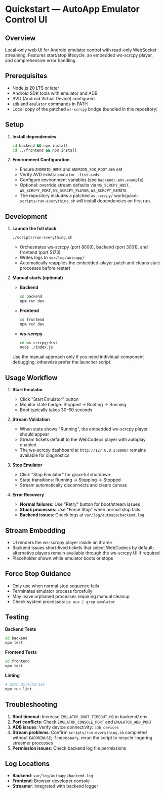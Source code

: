# Quickstart — AutoApp Emulator Control UI

## Overview
Local-only web UI for Android emulator control with read-only WebSocket streaming. Features start/stop lifecycle, an embedded ws-scrcpy player, and comprehensive error handling.

## Prerequisites
- Node.js 20 LTS or later
- Android SDK tools with emulator and ADB
- AVD (Android Virtual Device) configured
- `adb` and `emulator` commands in PATH
- Local copy of the patched `ws-scrcpy` bridge (bundled in this repository)

## Setup

1. **Install dependencies**
   ```bash
   cd backend && npm install
   cd ../frontend && npm install
   ```

2. **Environment Configuration**
   - Ensure `ANDROID_HOME` and `ANDROID_SDK_ROOT` are set
   - Verify AVD exists: `emulator -list-avds`
   - Configure environment variables (see `backend/.env.example`)
   - Optional: override stream defaults via `WS_SCRCPY_HOST`, `WS_SCRCPY_PORT`, `WS_SCRCPY_PLAYER`, `WS_SCRCPY_REMOTE`
   - The repository includes a patched `ws-scrcpy/` workspace; `scripts/run-everything.sh` will install dependencies on first run.

## Development

1. **Launch the full stack**
   ```bash
   ./scripts/run-everything.sh
   ```
   - Orchestrates ws-scrcpy (port 8000), backend (port 3001), and frontend (port 5173)
   - Writes logs to `var/log/autoapp/`
   - Automatically reapplies the embedded-player patch and cleans stale processes before restart

2. **Manual starts (optional)**
   - **Backend**
     ```bash
     cd backend
     npm run dev
     ```
   - **Frontend**
     ```bash
     cd frontend
     npm run dev
     ```
   - **ws-scrcpy**
     ```bash
     cd ws-scrcpy/dist
     node ./index.js
     ```
   Use the manual approach only if you need individual component debugging; otherwise prefer the launcher script.

## Usage Workflow

1. **Start Emulator**
   - Click "Start Emulator" button
   - Monitor state badge: Stopped → Booting → Running
   - Boot typically takes 30-60 seconds

2. **Stream Validation**
   - When state shows "Running", the embedded ws-scrcpy player should appear
   - Stream tickets default to the WebCodecs player with autoplay enabled
   - The ws-scrcpy dashboard at `http://127.0.0.1:8000/` remains available for diagnostics

3. **Stop Emulator**
   - Click "Stop Emulator" for graceful shutdown
   - State transitions: Running → Stopping → Stopped
   - Stream automatically disconnects and clears canvas

4. **Error Recovery**
   - **Normal failures**: Use "Retry" button for boot/stream issues
   - **Stuck processes**: Use "Force Stop" when normal stop fails
   - **Backend issues**: Check logs at `var/log/autoapp/backend.log`

## Stream Embedding
- UI renders the ws-scrcpy player inside an iframe
- Backend issues short-lived tickets that select WebCodecs by default; alternative players remain available through the ws-scrcpy UI if required
- Placeholder shown while emulator boots or stops

## Force Stop Guidance
- Only use when normal stop sequence fails
- Terminates emulator process forcefully
- May leave orphaned processes requiring manual cleanup
- Check system processes: `ps aux | grep emulator`

## Testing

**Backend Tests**
```bash
cd backend
npm test
```

**Frontend Tests**
```bash
cd frontend
npm test
```

**Linting**
```bash
# Both directories
npm run lint
```

## Troubleshooting

1. **Boot timeout**: Increase `EMULATOR_BOOT_TIMEOUT_MS` in backend/.env
2. **Port conflicts**: Check `EMULATOR_CONSOLE_PORT` and `EMULATOR_ADB_PORT`
3. **ADB issues**: Verify device connectivity: `adb devices`
4. **Stream problems**: Confirm `scripts/run-everything.sh` completed without `EADDRINUSE`; if necessary, rerun the script to recycle lingering streamer processes
5. **Permission issues**: Check backend log file permissions

## Log Locations
- **Backend**: `var/log/autoapp/backend.log`
- **Frontend**: Browser developer console
- **Streamer**: Integrated with backend logger

